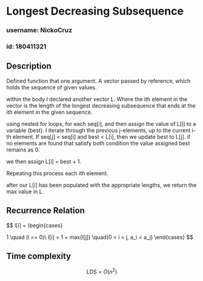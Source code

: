 # Longest Decreasing Subsequence
### username: NickoCruz
### id: 180411321

## Description

Defined function that one argument. A vector passed by reference, which holds the sequence of given values.

within the body I declared another vector L. Where the ith element in the vector is the length of the longest decreasing subsequence that ends at the ith element in the given sequence.

using nested for loops, for each
seq[i], and then assign the value of L[i] to a variable (best).
I iterate through the previous j-elements, up to the current i-th element. If seq[j] < seq[i] and best < L[i], then we update best to L[j]. if no elements are found that satisfy both condition the value assigned best remains as 0.

we then assign L[i] = best + 1.

Repeating this process each ith element.

after our L[i] has been populated with the appropriate lengths, we return the max value in L.

## Recurrence Relation

$$ l[i] =
\begin{cases}

1 \quad (i == 0)\\
l[i] = 1 + max(l[j]) \quad(0 < i < j, a_i < a_j)
\end{cases}
$$

## Time complexity

$$ \text{LDS = }O{(n^2)} $$


